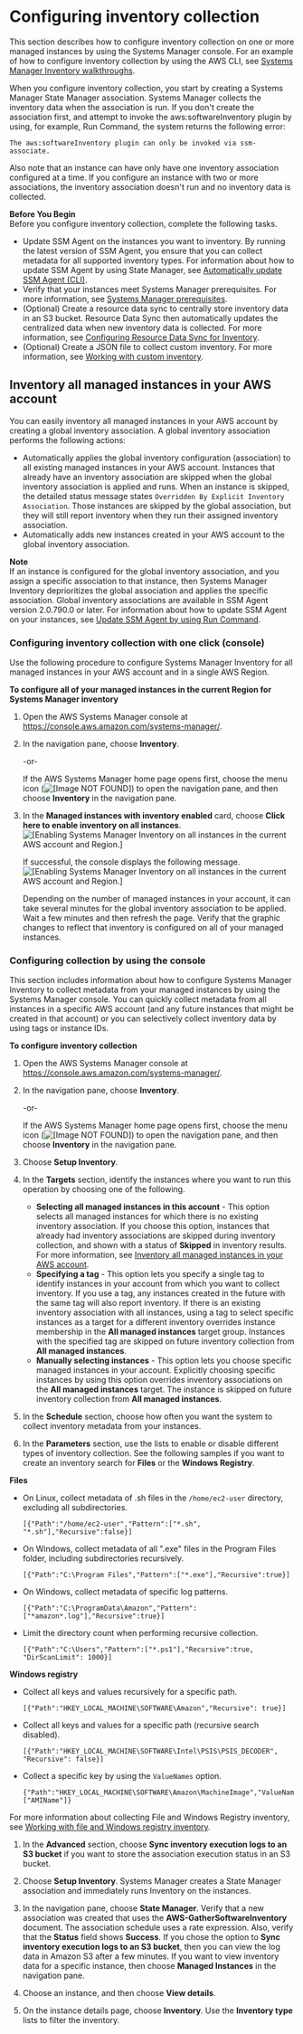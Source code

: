 # Configuring inventory collection<a name="sysman-inventory-configuring"></a>

This section describes how to configure inventory collection on one or more managed instances by using the Systems Manager console\. For an example of how to configure inventory collection by using the AWS CLI, see [Systems Manager Inventory walkthroughs](sysman-inventory-walk.md)\.

When you configure inventory collection, you start by creating a Systems Manager State Manager association\. Systems Manager collects the inventory data when the association is run\. If you don't create the association first, and attempt to invoke the aws:softwareInventory plugin by using, for example, Run Command, the system returns the following error:

```
The aws:softwareInventory plugin can only be invoked via ssm-associate.
```

Also note that an instance can have only have one inventory association configured at a time\. If you configure an instance with two or more associations, the inventory association doesn't run and no inventory data is collected\.

**Before You Begin**  
Before you configure inventory collection, complete the following tasks\.
+ Update SSM Agent on the instances you want to inventory\. By running the latest version of SSM Agent, you ensure that you can collect metadata for all supported inventory types\. For information about how to update SSM Agent by using State Manager, see [Automatically update SSM Agent \(CLI\)](sysman-state-cli.md)\.
+ Verify that your instances meet Systems Manager prerequisites\. For more information, see [Systems Manager prerequisites](systems-manager-prereqs.md)\.
+ \(Optional\) Create a resource data sync to centrally store inventory data in an S3 bucket\. Resource Data Sync then automatically updates the centralized data when new inventory data is collected\. For more information, see [Configuring Resource Data Sync for Inventory](sysman-inventory-datasync.md)\.
+ \(Optional\) Create a JSON file to collect custom inventory\. For more information, see [Working with custom inventory](sysman-inventory-custom.md)\.

## Inventory all managed instances in your AWS account<a name="inventory-management-inventory-all"></a>

You can easily inventory all managed instances in your AWS account by creating a global inventory association\. A global inventory association performs the following actions:
+ Automatically applies the global inventory configuration \(association\) to all existing managed instances in your AWS account\. Instances that already have an inventory association are skipped when the global inventory association is applied and runs\. When an instance is skipped, the detailed status message states `Overridden By Explicit Inventory Association`\. Those instances are skipped by the global association, but they will still report inventory when they run their assigned inventory association\.
+ Automatically adds new instances created in your AWS account to the global inventory association\.

**Note**  
If an instance is configured for the global inventory association, and you assign a specific association to that instance, then Systems Manager Inventory deprioritizes the global association and applies the specific association\.
Global inventory associations are available in SSM Agent version 2\.0\.790\.0 or later\. For information about how to update SSM Agent on your instances, see [Update SSM Agent by using Run Command](rc-console.md#rc-console-agentexample)\.

### Configuring inventory collection with one click \(console\)<a name="sysman-inventory-config-collection-one-click"></a>

Use the following procedure to configure Systems Manager Inventory for all managed instances in your AWS account and in a single AWS Region\. 

**To configure all of your managed instances in the current Region for Systems Manager inventory**

1. Open the AWS Systems Manager console at [https://console\.aws\.amazon\.com/systems\-manager/](https://console.aws.amazon.com/systems-manager/)\.

1. In the navigation pane, choose **Inventory**\.

   \-or\-

   If the AWS Systems Manager home page opens first, choose the menu icon \(![\[Image NOT FOUND\]](http://docs.aws.amazon.com/systems-manager/latest/userguide/images/menu-icon-small.png)\) to open the navigation pane, and then choose **Inventory** in the navigation pane\.

1. In the **Managed instances with inventory enabled** card, choose **Click here to enable inventory on all instances**\.  
![\[Enabling Systems Manager Inventory on all instances in the current AWS account and Region.\]](http://docs.aws.amazon.com/systems-manager/latest/userguide/images/inventory-one-click-1.png)

   If successful, the console displays the following message\.  
![\[Enabling Systems Manager Inventory on all instances in the current AWS account and Region.\]](http://docs.aws.amazon.com/systems-manager/latest/userguide/images/inventory-one-click-2.png)

   Depending on the number of managed instances in your account, it can take several minutes for the global inventory association to be applied\. Wait a few minutes and then refresh the page\. Verify that the graphic changes to reflect that inventory is configured on all of your managed instances\.

### Configuring collection by using the console<a name="sysman-inventory-config-collection"></a>

This section includes information about how to configure Systems Manager Inventory to collect metadata from your managed instances by using the Systems Manager console\. You can quickly collect metadata from all instances in a specific AWS account \(and any future instances that might be created in that account\) or you can selectively collect inventory data by using tags or instance IDs\.

**To configure inventory collection**

1. Open the AWS Systems Manager console at [https://console\.aws\.amazon\.com/systems\-manager/](https://console.aws.amazon.com/systems-manager/)\.

1. In the navigation pane, choose **Inventory**\.

   \-or\-

   If the AWS Systems Manager home page opens first, choose the menu icon \(![\[Image NOT FOUND\]](http://docs.aws.amazon.com/systems-manager/latest/userguide/images/menu-icon-small.png)\) to open the navigation pane, and then choose **Inventory** in the navigation pane\.

1. Choose **Setup Inventory**\.

1. In the **Targets** section, identify the instances where you want to run this operation by choosing one of the following\.
   + **Selecting all managed instances in this account** \- This option selects all managed instances for which there is no existing inventory association\. If you choose this option, instances that already had inventory associations are skipped during inventory collection, and shown with a status of **Skipped** in inventory results\. For more information, see [Inventory all managed instances in your AWS account](#inventory-management-inventory-all)\. 
   + **Specifying a tag** \- This option lets you specify a single tag to identify instances in your account from which you want to collect inventory\. If you use a tag, any instances created in the future with the same tag will also report inventory\. If there is an existing inventory association with all instances, using a tag to select specific instances as a target for a different inventory overrides instance membership in the **All managed instances** target group\. Instances with the specified tag are skipped on future inventory collection from **All managed instances**\.
   + **Manually selecting instances** \- This option lets you choose specific managed instances in your account\. Explicitly choosing specific instances by using this option overrides inventory associations on the **All managed instances** target\. The instance is skipped on future inventory collection from **All managed instances**\.

1. In the **Schedule** section, choose how often you want the system to collect inventory metadata from your instances\.

1. In the **Parameters** section, use the lists to enable or disable different types of inventory collection\. See the following samples if you want to create an inventory search for **Files** or the **Windows Registry**\.

**Files**
   + On Linux, collect metadata of \.sh files in the `/home/ec2-user` directory, excluding all subdirectories\.

     ```
     [{"Path":"/home/ec2-user","Pattern":["*.sh", "*.sh"],"Recursive":false}]
     ```
   + On Windows, collect metadata of all "\.exe" files in the Program Files folder, including subdirectories recursively\.

     ```
     [{"Path":"C:\Program Files","Pattern":["*.exe"],"Recursive":true}]
     ```
   + On Windows, collect metadata of specific log patterns\.

     ```
     [{"Path":"C:\ProgramData\Amazon","Pattern":["*amazon*.log"],"Recursive":true}]
     ```
   + Limit the directory count when performing recursive collection\.

     ```
     [{"Path":"C:\Users","Pattern":["*.ps1"],"Recursive":true, "DirScanLimit": 1000}]
     ```

**Windows registry**
   + Collect all keys and values recursively for a specific path\.

     ```
     [{"Path":"HKEY_LOCAL_MACHINE\SOFTWARE\Amazon","Recursive": true}]
     ```
   + Collect all keys and values for a specific path \(recursive search disabled\)\.

     ```
     [{"Path":"HKEY_LOCAL_MACHINE\SOFTWARE\Intel\PSIS\PSIS_DECODER", "Recursive": false}]
     ```
   + Collect a specific key by using the `ValueNames` option\.

     ```
     {"Path":"HKEY_LOCAL_MACHINE\SOFTWARE\Amazon\MachineImage","ValueNames":["AMIName"]}
     ```

   For more information about collecting File and Windows Registry inventory, see [Working with file and Windows registry inventory](sysman-inventory-file-and-registry.md)\.

1. In the **Advanced** section, choose **Sync inventory execution logs to an S3 bucket** if you want to store the association execution status in an S3 bucket\.

1. Choose **Setup Inventory**\. Systems Manager creates a State Manager association and immediately runs Inventory on the instances\.

1. In the navigation pane, choose **State Manager**\. Verify that a new association was created that uses the **AWS\-GatherSoftwareInventory** document\. The association schedule uses a rate expression\. Also, verify that the **Status** field shows **Success**\. If you chose the option to **Sync inventory execution logs to an S3 bucket**, then you can view the log data in Amazon S3 after a few minutes\. If you want to view inventory data for a specific instance, then choose **Managed Instances** in the navigation pane\. 

1. Choose an instance, and then choose **View details**\.

1. On the instance details page, choose **Inventory**\. Use the **Inventory type** lists to filter the inventory\.